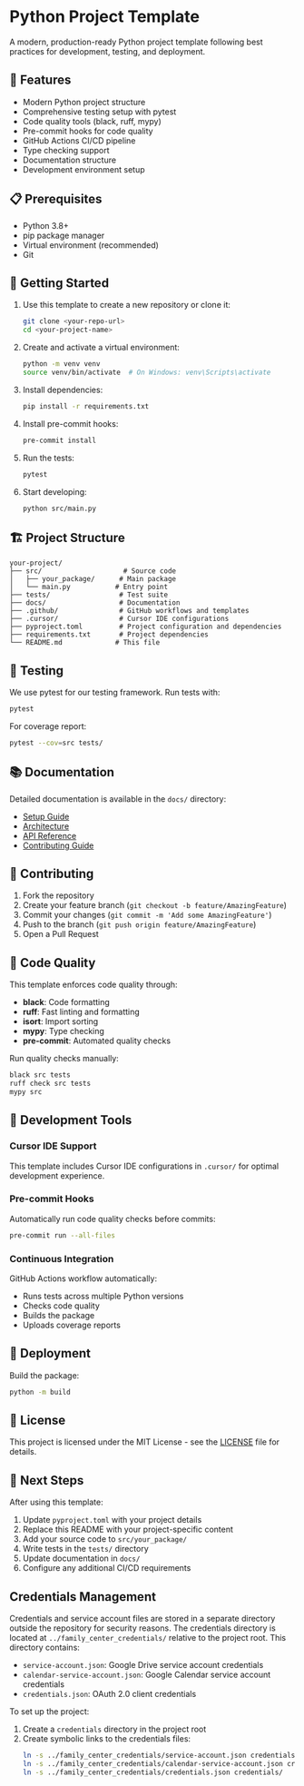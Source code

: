# Python Project Template

A modern, production-ready Python project template following best practices for development, testing, and deployment.

## 🌟 Features

- Modern Python project structure
- Comprehensive testing setup with pytest
- Code quality tools (black, ruff, mypy)
- Pre-commit hooks for code quality
- GitHub Actions CI/CD pipeline
- Type checking support
- Documentation structure
- Development environment setup

## 📋 Prerequisites

- Python 3.8+
- pip package manager
- Virtual environment (recommended)
- Git

## 🚀 Getting Started

1. Use this template to create a new repository or clone it:
   ```bash
   git clone <your-repo-url>
   cd <your-project-name>
   ```

2. Create and activate a virtual environment:
   ```bash
   python -m venv venv
   source venv/bin/activate  # On Windows: venv\Scripts\activate
   ```

3. Install dependencies:
   ```bash
   pip install -r requirements.txt
   ```

4. Install pre-commit hooks:
   ```bash
   pre-commit install
   ```

5. Run the tests:
   ```bash
   pytest
   ```

6. Start developing:
   ```bash
   python src/main.py
   ```

## 🏗️ Project Structure

```
your-project/
├── src/                    # Source code
│   ├── your_package/      # Main package
│   └── main.py           # Entry point
├── tests/                 # Test suite
├── docs/                  # Documentation
├── .github/               # GitHub workflows and templates
├── .cursor/               # Cursor IDE configurations
├── pyproject.toml         # Project configuration and dependencies
├── requirements.txt       # Project dependencies
└── README.md             # This file
```

## 🧪 Testing

We use pytest for our testing framework. Run tests with:

```bash
pytest
```

For coverage report:

```bash
pytest --cov=src tests/
```

## 📚 Documentation

Detailed documentation is available in the `docs/` directory:

- [Setup Guide](docs/setup.md)
- [Architecture](docs/architecture.md)
- [API Reference](docs/api.md)
- [Contributing Guide](docs/contributing.md)

## 🤝 Contributing

1. Fork the repository
2. Create your feature branch (`git checkout -b feature/AmazingFeature`)
3. Commit your changes (`git commit -m 'Add some AmazingFeature'`)
4. Push to the branch (`git push origin feature/AmazingFeature`)
5. Open a Pull Request

## 📝 Code Quality

This template enforces code quality through:

- **black**: Code formatting
- **ruff**: Fast linting and formatting
- **isort**: Import sorting
- **mypy**: Type checking
- **pre-commit**: Automated quality checks

Run quality checks manually:
```bash
black src tests
ruff check src tests
mypy src
```

## 🔧 Development Tools

### Cursor IDE Support
This template includes Cursor IDE configurations in `.cursor/` for optimal development experience.

### Pre-commit Hooks
Automatically run code quality checks before commits:
```bash
pre-commit run --all-files
```

### Continuous Integration
GitHub Actions workflow automatically:
- Runs tests across multiple Python versions
- Checks code quality
- Builds the package
- Uploads coverage reports

## 🚀 Deployment

Build the package:
```bash
python -m build
```

## 📄 License

This project is licensed under the MIT License - see the [LICENSE](LICENSE) file for details.

## 🎯 Next Steps

After using this template:

1. Update `pyproject.toml` with your project details
2. Replace this README with your project-specific content
3. Add your source code to `src/your_package/`
4. Write tests in the `tests/` directory
5. Update documentation in `docs/`
6. Configure any additional CI/CD requirements

## Credentials Management

Credentials and service account files are stored in a separate directory outside the repository for security reasons. The credentials directory is located at `../family_center_credentials/` relative to the project root. This directory contains:

- `service-account.json`: Google Drive service account credentials
- `calendar-service-account.json`: Google Calendar service account credentials
- `credentials.json`: OAuth 2.0 client credentials

To set up the project:

1. Create a `credentials` directory in the project root
2. Create symbolic links to the credentials files:
   ```bash
   ln -s ../family_center_credentials/service-account.json credentials/
   ln -s ../family_center_credentials/calendar-service-account.json credentials/
   ln -s ../family_center_credentials/credentials.json credentials/
   ```
